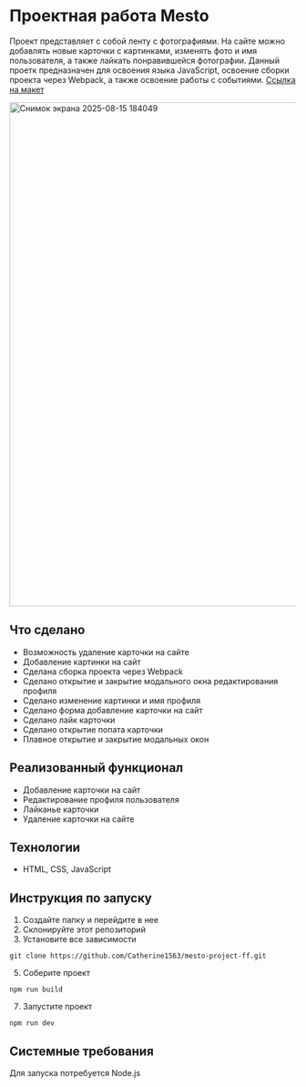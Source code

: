 # Проектная работа Mesto
Проект представляет с собой ленту с фотографиями. На сайте можно добавлять новые карточки с картинками, изменять фото и имя пользователя, а также лайкать понравившейся фотографии. Данный проетк предназначен для освоения языка JavaScript, освоение сборки проекта через Webpack, а также освоение работы с событиями. [Ссылка на макет](https://www.figma.com/design/BOu4PyRg0j7B70CHFy6jY3/5-%D1%81%D0%BF%D1%80%D0%B8%D0%BD%D1%82.-JavaScript?node-id=0-1&t=pVc43uTnzJq8Qcyd-0)

<img width="1881" height="885" alt="Снимок экрана 2025-08-15 184049" src="https://github.com/user-attachments/assets/062e9865-02d2-4fcc-8336-f583eabc9e72" />

## Что сделано
* Возможность удаление карточки на сайте
* Добавление картинки на сайт
* Сделана сборка проекта через Webpack
* Сделано открытие и закрытие модального окна редактирования профиля
* Сделано изменение картинки и имя профиля
* Сделано форма добавление карточки на сайт
* Сделано лайк карточки
* Сделано открытие попата карточки
* Плавное открытие и закрытие модальных окон

## Реализованный функционал
* Добавление карточки на сайт
* Редактирование профиля пользователя
* Лайканье карточки
* Удаление карточки на сайте

## Технологии
* HTML, CSS, JavaScript

## Инструкция по запуску
1. Создайте папку и перейдите в нее
2. Склонируйте этот репозиторий
3. Установите все зависимости
```
git clone https://github.com/Catherine1563/mesto-project-ff.git
```
5. Соберите проект
```
npm run build
```
7. Запустите проект
```
npm run dev
```

## Системные требования
Для запуска потребуется Node.js 

